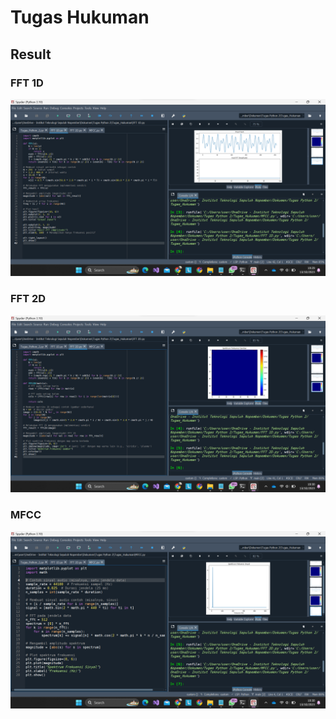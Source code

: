 # Tugas Hukuman

## Result

### FFT 1D
![image](FFT_1D.png)

### FFT 2D
![image](FFT_2D.png)

### MFCC
![image](MFCC.png)
